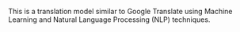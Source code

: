 This is a translation model similar to Google Translate using Machine Learning and Natural Language Processing (NLP) techniques. 
